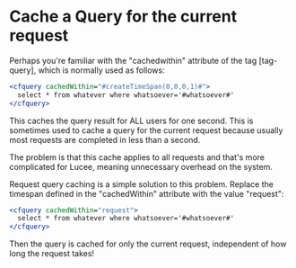 <!--
{
  "title": "Cache a query for the current request",
  "id": "cache-a-query-for-the-curr-context",
  "related": [
    "tag-query"
  ],
  "categories": [
    "cache",
    "query"
  ],
  "description": "Cache a Query for the current request in Lucee.",
  "keywords": [
    "Cache",
    "Query",
    "Request cache",
    "cachedWithin",
    "cfquery"
  ]
}
-->
# Cache a Query for the current request

Perhaps you're familiar with the "cachedwithin" attribute of the tag [tag-query], which is normally used as follows:

```coldfusion
<cfquery cachedWithin="#createTimeSpan(0,0,0,1)#">
  select * from whatever where whatsoever='#whatsoever#'
</cfquery>
```

This caches the query result for ALL users for one second. This is sometimes used to cache a query for the current request because usually most requests are completed in less than a second.

The problem is that this cache applies to all requests and that's more complicated for Lucee, meaning unnecessary overhead on the system.

Request query caching is a simple solution to this problem. Replace the timespan defined in the "cachedWithin" attribute with the value "request":

```coldfusion
<cfquery cachedWithin="request">
  select * from whatever where whatsoever='#whatsoever#'
</cfquery>
```

Then the query is cached for only the current request, independent of how long the request takes!